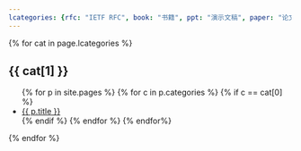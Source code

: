 ```yaml
---
lcategories: {rfc: "IETF RFC", book: "书籍", ppt: "演示文稿", paper: "论文"}
---
```


{% for cat in page.lcategories %}

<h2>
{{ cat[1] }}
</h2>

<ul>
{% for p in site.pages %}
  {% for c in p.categories %}
    {% if c == cat[0] %}
      <li><a href="{{ p.url }}">{{ p.title }}</a></li>
    {% endif %}
  {% endfor %}
{% endfor%}
</ul>
{% endfor %}
